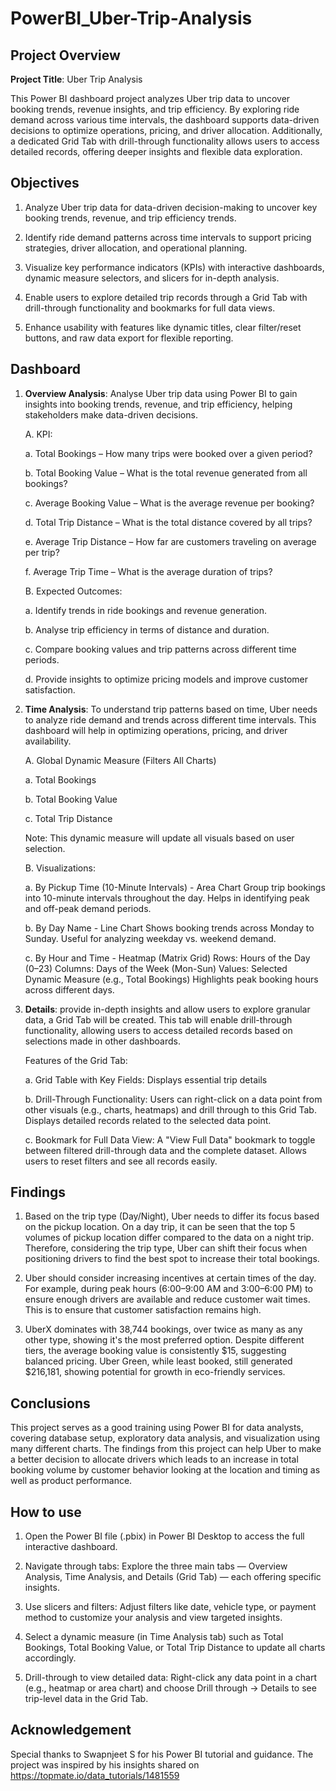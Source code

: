 # PowerBI_Uber-Trip-Analysis

## Project Overview

**Project Title**: Uber Trip Analysis

This Power BI dashboard project analyzes Uber trip data to uncover booking trends, revenue insights, and trip efficiency. By exploring ride demand across various time intervals, the dashboard supports data-driven decisions to optimize operations, pricing, and driver allocation. Additionally, a dedicated Grid Tab with drill-through functionality allows users to access detailed records, offering deeper insights and flexible data exploration.

## Objectives

1. Analyze Uber trip data for data-driven decision-making to uncover key booking trends, revenue, and trip efficiency trends.

2. Identify ride demand patterns across time intervals to support pricing strategies, driver allocation, and operational planning.

3. Visualize key performance indicators (KPIs) with interactive dashboards, dynamic measure selectors, and slicers for in-depth analysis.

4. Enable users to explore detailed trip records through a Grid Tab with drill-through functionality and bookmarks for full data views.

5. Enhance usability with features like dynamic titles, clear filter/reset buttons, and raw data export for flexible reporting.

## Dashboard

1. **Overview Analysis**: Analyse Uber trip data using Power BI to gain insights into booking trends, revenue, and trip efficiency, helping stakeholders make data-driven decisions.

   A. KPI: 

      a. Total Bookings – How many trips were booked over a given period?

      b. Total Booking Value – What is the total revenue generated from all bookings?

      c. Average Booking Value – What is the average revenue per booking?

      d. Total Trip Distance – What is the total distance covered by all trips?

      e. Average Trip Distance – How far are customers traveling on average per trip?

      f. Average Trip Time – What is the average duration of trips?


   B. Expected Outcomes:

      a. Identify trends in ride bookings and revenue generation.

      b. Analyse trip efficiency in terms of distance and duration.

      c. Compare booking values and trip patterns across different time periods.

      d. Provide insights to optimize pricing models and improve customer satisfaction.

2. **Time Analysis**: To understand trip patterns based on time, Uber needs to analyze ride demand and trends across different time intervals. This dashboard will help in optimizing operations, pricing, and driver availability.

   A. Global Dynamic Measure (Filters All Charts)

      a. Total Bookings

      b. Total Booking Value

      c. Total Trip Distance

      Note: This dynamic measure will update all visuals based on user selection.


   B. Visualizations:

      a. By Pickup Time (10-Minute Intervals) - Area Chart
         Group trip bookings into 10-minute intervals throughout the day.
         Helps in identifying peak and off-peak demand periods.

      b. By Day Name - Line Chart
         Shows booking trends across Monday to Sunday.
         Useful for analyzing weekday vs. weekend demand.

      c. By Hour and Time - Heatmap (Matrix Grid)
         Rows: Hours of the Day (0–23)
         Columns: Days of the Week (Mon-Sun)
         Values: Selected Dynamic Measure (e.g., Total Bookings)
         Highlights peak booking hours across different days.

3. **Details**: provide in-depth insights and allow users to explore granular data, a Grid Tab will be created. This tab will enable drill-through functionality, allowing users to access detailed records based on selections made in other dashboards.

      Features of the Grid Tab:
      
      a. Grid Table with Key Fields: Displays essential trip details
      
      b. Drill-Through Functionality: Users can right-click on a data point from other visuals (e.g., charts, heatmaps) and drill through to this Grid Tab. Displays detailed records related to the selected data point.
      
      c. Bookmark for Full Data View: A "View Full Data" bookmark to toggle between filtered drill-through data and the complete dataset. Allows users to reset filters and see all records easily.

## Findings

1. Based on the trip type (Day/Night), Uber needs to differ its focus based on the pickup location. On a day trip, it can be seen that the top 5 volumes of pickup location differ compared to the data on a night trip. Therefore, considering the trip type, Uber can shift their focus when positioning drivers to find the best spot to increase their total bookings.

2. Uber should consider increasing incentives at certain times of the day. For example, during peak hours (6:00–9:00 AM and 3:00–6:00 PM) to ensure enough drivers are available and reduce customer wait times. This is to ensure that customer satisfaction remains high.

3. UberX dominates with 38,744 bookings, over twice as many as any other type, showing it's the most preferred option. Despite different tiers, the average booking value is consistently $15, suggesting balanced pricing. Uber Green, while least booked, still generated $216,181, showing potential for growth in eco-friendly services.
   
## Conclusions

This project serves as a good training using Power BI for data analysts, covering database setup, exploratory data analysis, and visualization using many different charts. The findings from this project can help Uber to make a better decision to allocate drivers which leads to an increase in total booking volume by customer behavior looking at the location and timing as well as product performance.
   
## How to use

1. Open the Power BI file (.pbix) in Power BI Desktop to access the full interactive dashboard.

2. Navigate through tabs: Explore the three main tabs — Overview Analysis, Time Analysis, and Details (Grid Tab) — each offering specific insights.

3. Use slicers and filters: Adjust filters like date, vehicle type, or payment method to customize your analysis and view targeted insights.

4. Select a dynamic measure (in Time Analysis tab) such as Total Bookings, Total Booking Value, or Total Trip Distance to update all charts accordingly.

5. Drill-through to view detailed data: Right-click any data point in a chart (e.g., heatmap or area chart) and choose Drill through → Details to see trip-level data in the Grid Tab.

   
## Acknowledgement 

Special thanks to Swapnjeet S for his Power BI tutorial and guidance. The project was inspired by his insights shared on https://topmate.io/data_tutorials/1481559
